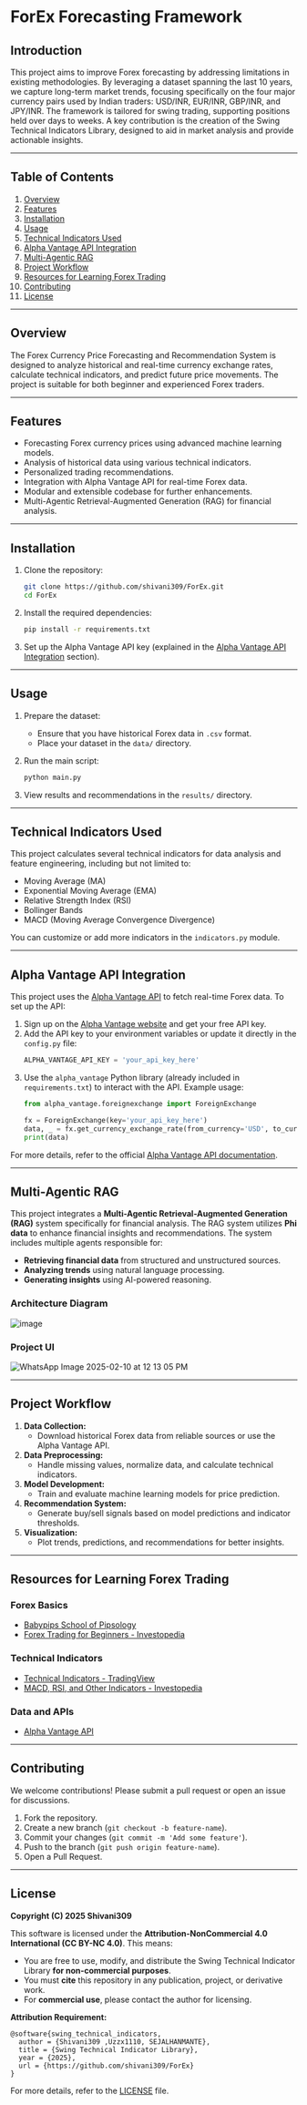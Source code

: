 # ForEx Forecasting Framework

## Introduction 

This project aims to improve Forex forecasting by addressing limitations in existing methodologies. By leveraging a dataset spanning the last 10 years, we capture long-term market trends, focusing specifically on the four major currency pairs used by Indian traders: USD/INR, EUR/INR, GBP/INR, and JPY/INR. The framework is tailored for swing trading, supporting positions held over days to weeks. A key contribution is the creation of the Swing Technical Indicators Library, designed to aid in market analysis and provide actionable insights.

---

## Table of Contents

1. [Overview](#overview)
2. [Features](#features)
3. [Installation](#installation)
4. [Usage](#usage)
5. [Technical Indicators Used](#technical-indicators-used)
6. [Alpha Vantage API Integration](#alpha-vantage-api-integration)
7. [Multi-Agentic RAG](#multi-agentic-rag)
8. [Project Workflow](#project-workflow)
9. [Resources for Learning Forex Trading](#resources-for-learning-forex-trading)
10. [Contributing](#contributing)
11. [License](#license)

---

## Overview

The Forex Currency Price Forecasting and Recommendation System is designed to analyze historical and real-time currency exchange rates, calculate technical indicators, and predict future price movements. The project is suitable for both beginner and experienced Forex traders.

---

## Features

- Forecasting Forex currency prices using advanced machine learning models.
- Analysis of historical data using various technical indicators.
- Personalized trading recommendations.
- Integration with Alpha Vantage API for real-time Forex data.
- Modular and extensible codebase for further enhancements.
- Multi-Agentic Retrieval-Augmented Generation (RAG) for financial analysis.

---

## Installation

1. Clone the repository:
   ```bash
   git clone https://github.com/shivani309/ForEx.git
   cd ForEx
   ```

2. Install the required dependencies:
   ```bash
   pip install -r requirements.txt
   ```

3. Set up the Alpha Vantage API key (explained in the [Alpha Vantage API Integration](#alpha-vantage-api-integration) section).

---

## Usage

1. Prepare the dataset:
   - Ensure that you have historical Forex data in `.csv` format.
   - Place your dataset in the `data/` directory.

2. Run the main script:
   ```bash
   python main.py
   ```

3. View results and recommendations in the `results/` directory.

---

## Technical Indicators Used

This project calculates several technical indicators for data analysis and feature engineering, including but not limited to:

- Moving Average (MA)
- Exponential Moving Average (EMA)
- Relative Strength Index (RSI)
- Bollinger Bands
- MACD (Moving Average Convergence Divergence)

You can customize or add more indicators in the `indicators.py` module.

---

## Alpha Vantage API Integration

This project uses the [Alpha Vantage API](https://www.alphavantage.co/) to fetch real-time Forex data. To set up the API:

1. Sign up on the [Alpha Vantage website](https://www.alphavantage.co/) and get your free API key.
2. Add the API key to your environment variables or update it directly in the `config.py` file:
   ```python
   ALPHA_VANTAGE_API_KEY = 'your_api_key_here'
   ```
3. Use the `alpha_vantage` Python library (already included in `requirements.txt`) to interact with the API. Example usage:
   ```python
   from alpha_vantage.foreignexchange import ForeignExchange

   fx = ForeignExchange(key='your_api_key_here')
   data, _ = fx.get_currency_exchange_rate(from_currency='USD', to_currency='EUR')
   print(data)
   ```

For more details, refer to the official [Alpha Vantage API documentation](https://www.alphavantage.co/documentation/).

---

## Multi-Agentic RAG

This project integrates a **Multi-Agentic Retrieval-Augmented Generation (RAG)** system specifically for financial analysis. The RAG system utilizes **Phi data** to enhance financial insights and recommendations. The system includes multiple agents responsible for:

- **Retrieving financial data** from structured and unstructured sources.
- **Analyzing trends** using natural language processing.
- **Generating insights** using AI-powered reasoning.

### Architecture Diagram
![image](https://github.com/user-attachments/assets/fbd82cbb-940e-46ac-8e2d-889bf65da5b2)


### Project UI
![WhatsApp Image 2025-02-10 at 12 13 05 PM](https://github.com/user-attachments/assets/9b41a7cc-460e-4033-b83b-421eba9aab05)


---

## Project Workflow

1. **Data Collection:**
   - Download historical Forex data from reliable sources or use the Alpha Vantage API.
2. **Data Preprocessing:**
   - Handle missing values, normalize data, and calculate technical indicators.
3. **Model Development:**
   - Train and evaluate machine learning models for price prediction.
4. **Recommendation System:**
   - Generate buy/sell signals based on model predictions and indicator thresholds.
5. **Visualization:**
   - Plot trends, predictions, and recommendations for better insights.

---

## Resources for Learning Forex Trading

### Forex Basics
- [Babypips School of Pipsology](https://www.babypips.com/learn/forex)
- [Forex Trading for Beginners - Investopedia](https://www.investopedia.com/terms/f/forex.asp)

### Technical Indicators
- [Technical Indicators - TradingView](https://www.tradingview.com/)
- [MACD, RSI, and Other Indicators - Investopedia](https://www.investopedia.com/terms/t/technicalindicator.asp)

### Data and APIs
- [Alpha Vantage API](https://www.alphavantage.co/)

---

## Contributing

We welcome contributions! Please submit a pull request or open an issue for discussions.

1. Fork the repository.
2. Create a new branch (`git checkout -b feature-name`).
3. Commit your changes (`git commit -m 'Add some feature'`).
4. Push to the branch (`git push origin feature-name`).
5. Open a Pull Request.

---

## License

**Copyright (C) 2025 Shivani309**

This software is licensed under the **Attribution-NonCommercial 4.0 International (CC BY-NC 4.0)**. This means:
- You are free to use, modify, and distribute the Swing Technical Indicator Library **for non-commercial purposes**.
- You must **cite** this repository in any publication, project, or derivative work.
- For **commercial use**, please contact the author for licensing.



**Attribution Requirement:**
```
@software{swing_technical_indicators,
  author = {Shivani309 ,Uzzx1110, SEJALHANMANTE},
  title = {Swing Technical Indicator Library},
  year = {2025},
  url = {https://github.com/shivani309/ForEx}
}
```

For more details, refer to the [LICENSE](LICENSE) file.

